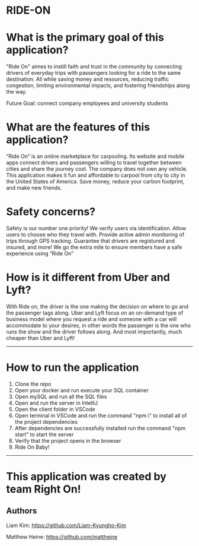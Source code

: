 # RIDE-ON

# What is the primary goal of this application?

"Ride On" aimes to instill faith and trust in the community by connecting drivers of everyday trips with passengers looking for a ride to the same destination. All while saving money and resources, reducing traffic congestion, limiting environmental impacts, and fostering friendships along the way.

Future Goal: connect company employees and university students

# What are the features of this application?

“Ride On” is an online marketplace for carpooling. Its website and mobile apps connect drivers and passengers willing to travel together between cities and share the journey cost. The company does not own any vehicle. This application makes it fun and affordable to carpool from city to city in the United States of America. Save money, reduce your carbon footprint, and make new friends.

# Safety concerns?

Safety is our number one priority! We verify users via identification. Allow users to choose who they travel with. Provide active admin monitoring of trips through GPS tracking. Guarantee that drivers are registured and insured, and more! We go the extra mile to ensure members have a safe experience using “Ride On”

# How is it different from Uber and Lyft?

With Ride on, the driver is the one making the decision on where to go and the passenger tags along. Uber and Lyft focus on an on-demand type of business model where you request a ride and someone with a car will accommodate to your desires, in other words the passenger is the one who runs the show and the driver follows along. And most importantly, much cheaper than Uber and Lyft!

--------------------------------
# How to run the application

1) Clone the repo
2) Open your docker and run execute your SQL container
3) Open mySQL and run all the SQL files
4) Open and run the server in IntelliJ 
5) Open the client folder in VSCode
6) Open terminal in VSCode and run the command "npm i" to install all of the project dependencies
7) After dependencies are successfully installed run the command "npm start" to start the server
8) Verify that the project opens in the browser
9) Ride On Baby!

------------------
# This application was created by team Right On! 

## Authors

Liam Kim: https://github.com/Liam-Kyungho-Kim

Matthew Heine: https://github.com/mattheine





